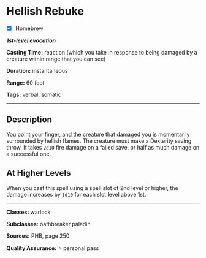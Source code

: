 # Hellish Rebuke

- [x] Homebrew

***1st-level evocation***

**Casting Time:** reaction (which you take in response to being damaged by a creature within range that you can see)

**Duration:** instantaneous

**Range:** 60 feet

**Tags:** verbal, somatic

---

## Description
You point your finger, and the creature that damaged you is momentarily surrounded by hellish flames.
The creature must make a Dexterity saving throw.
It takes `2d10` fire damage on a failed save, or half as much damage on a successful one.

## At Higher Levels
When you cast this spell using a spell slot of 2nd level or higher, the damage increases by `1d10` for each slot level above 1st.

---

**Classes:** warlock

**Subclasses:** oathbreaker paladin

**Sources:** PHB, page 250

**Quality Assurance:** :star: personal pass
